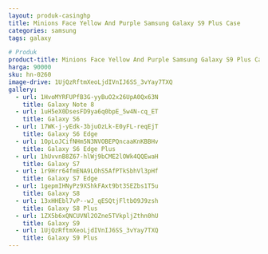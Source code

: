 ```yaml
---
layout: produk-casinghp
title: Minions Face Yellow And Purple Samsung Galaxy S9 Plus Case
categories: samsung
tags: galaxy

# Produk
product-title: Minions Face Yellow And Purple Samsung Galaxy S9 Plus Case
harga: 90000
sku: hn-0260
image-drive: 1UjQzRftmXeoLjdIVnIJ6SS_3vYay7TXQ
gallery:
  - url: 1HvoMYRFUPfB3G-yyBuO2x26UpA0Qx63N
    title: Galaxy Note 8
  - url: 1uH5eX0DsesFD9ya6q0bpE_5w4N-cq_ET
    title: Galaxy S6
  - url: 17WK-j-yEdk-3bjuOzLk-E0yFL-reqEjT
    title: Galaxy S6 Edge
  - url: 1OpLoJCifNHm5N3NVOBEPQncaaKnKBBHv
    title: Galaxy S6 Edge Plus
  - url: 1hUvvnB8Z67-hlWj9bCME2lOWk4QQEwaH
    title: Galaxy S7
  - url: 1r9Hrr64fmENA9LOhS5AfPTkSbhVl3pHf
    title: Galaxy S7 Edge
  - url: 1gepmIHNyPz9XShkFAxt9bt3SEZbs1T5u
    title: Galaxy S8
  - url: 13xHHEbl7vP--wJ_qESQtjFltbO9J9zsh
    title: Galaxy S8 Plus
  - url: 1ZX5b6xQNCUVNl2OZne5TVkpljZthn0hU
    title: Galaxy S9
  - url: 1UjQzRftmXeoLjdIVnIJ6SS_3vYay7TXQ
    title: Galaxy S9 Plus
---
```

